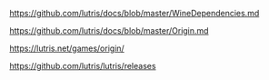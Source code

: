 https://github.com/lutris/docs/blob/master/WineDependencies.md

https://github.com/lutris/docs/blob/master/Origin.md

https://lutris.net/games/origin/

https://github.com/lutris/lutris/releases
